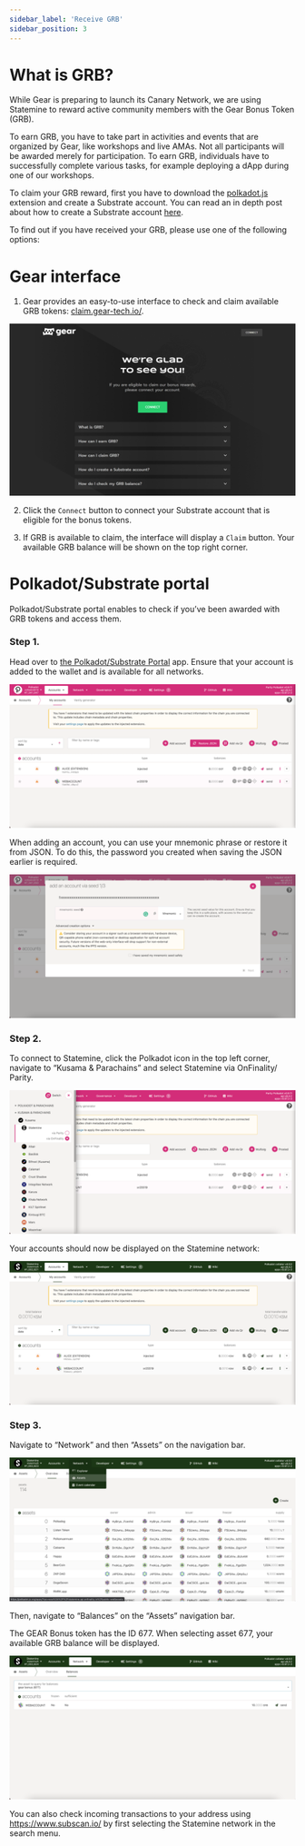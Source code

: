 ```yaml
---
sidebar_label: 'Receive GRB'
sidebar_position: 3
---
```


# What is GRB?

While Gear is preparing to launch its Canary Network, we are using Statemine to reward active community members with the Gear Bonus Token (GRB).

To earn GRB, you have to take part in activities and events that are organized by Gear, like workshops and live AMAs. Not all participants will be awarded merely for participation. To earn GRB, individuals have to successfully complete various tasks, for example deploying a dApp during one of our workshops.

To claim your GRB reward, first you have to download the [polkadot.js](https://polkadot.js.org/extension/) extension and create a Substrate account. You can read an in depth post about how to create a Substrate account [here](create-account.md).

To find out if you have received your GRB, please use one of the following options:

# Gear interface

1. Gear provides an easy-to-use interface to check and claim available GRB tokens: [claim.gear-tech.io/](https://claim.gear-tech.io/).

![img alt](./img/claim-grb-1.png)

2. Click the `Connect` button to connect your Substrate account that is eligible for the bonus tokens.

3. If GRB is available to claim, the interface will display a `Claim` button. Your available GRB balance will be shown on the top right corner.

# Polkadot/Substrate portal

Polkadot/Substrate portal enables to check if you’ve been awarded with GRB tokens and access them.

### Step 1.

Head over to [the Polkadot/Substrate Portal](https://polkadot.js.org/apps) app. Ensure that your account is added to the wallet and is available for all networks.

![img alt](./img/screen-1.png)

When adding an account, you can use your mnemonic phrase or restore it from JSON. To do this, the password you created when saving the JSON earlier is required.

![img alt](./img/screen-2.png)

### Step 2.

To connect to Statemine, click the Polkadot icon in the top left corner, navigate to “Kusama & Parachains” and select Statemine via OnFinality/ Parity.

![img alt](./img/screen-3.png)

Your accounts should now be displayed on the Statemine network:

![img alt](./img/screen-4.png)

### Step 3.

Navigate to “Network” and then “Assets” on the navigation bar.

![img alt](./img/screen-5.png)

Then, navigate to “Balances” on the “Assets” navigation bar.

The GEAR Bonus token has the ID 677. When selecting asset 677, your available GRB balance will be displayed.

![img alt](./img/screen-6.png)

You can also check incoming transactions to your address using https://www.subscan.io/ by first selecting the Statemine network in the search menu.
